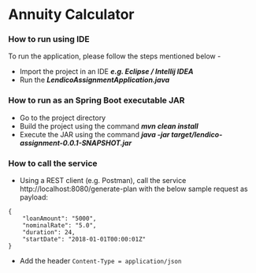 # Annuity Calculator

### How to run using IDE
To run the application, please follow the steps mentioned below -
* Import the project in an IDE ___e.g. Eclipse / Intellij IDEA___
* Run the ___LendicoAssignmentApplication.java___

### How to run as an Spring Boot executable JAR
* Go to the project directory
* Build the project using the command ___mvn clean install___
* Execute the JAR using the command ___java -jar target/lendico-assignment-0.0.1-SNAPSHOT.jar___

### How to call the service
* Using a REST client (e.g. Postman), call the service http://localhost:8080/generate-plan with the below sample request as payload:
```
{
    "loanAmount": "5000",
    "nominalRate": "5.0",
    "duration": 24,
    "startDate": "2018-01-01T00:00:01Z"
}
```
* Add the header ```Content-Type = application/json```